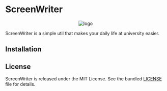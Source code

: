 # ScreenWriter

<p align="center">
  <img src="res/logo.ico"  alt="logo"/>
</p>

ScreenWriter is a simple util that makes your daily life at university easier.

## Installation

## License

ScreenWriter is released under the MIT License. See the bundled [LICENSE](LICENSE) file for details.
